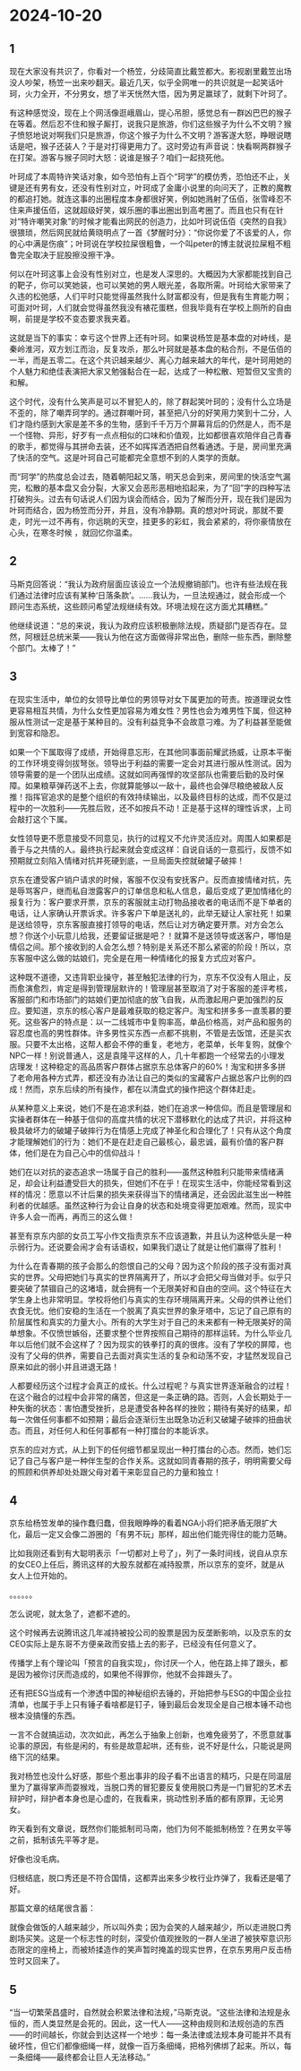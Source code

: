 # 2024-10-20

## 1

现在大家没有共识了，你看对一个杨笠，分歧简直比戴笠都大。影视剧里戴笠出场没人吵架，杨笠一出来吵翻天。最近几天，似乎全网唯一的共识就是一起笑话叶珂，火力全开，不分男女，想了半天恍然大悟，因为男足赢球了，就剩下叶珂了。

有这种感觉没，现在上个网活像逛峨眉山，提心吊胆，感觉总有一群凶巴巴的猴子在等着。然后忍不住和猴子厮打，说我只是旅游，你们这些猴子为什么不文明？猴子愤怒地说对啊我们只是旅游，你这个猴子为什么不文明？游客遂大怒，睁眼说瞎话是吧，猴子还装人？于是对打得更用力了。这时旁边有声音说：快看啊两群猴子在打架。游客与猴子同时大怒：说谁是猴子？咱们一起挠死他。

叶珂成了本周特许笑话对象，如今恐怕有上百个“珂学”的模仿秀，恐怕还不止，关键是还有男有女，还没有性别对立，叶珂成了金庸小说里的向问天了，正教的魔教的都追打她。就连这事的出圈程度本身都很好笑，例如她溅射了伍佰，张雪峰忍不住来声援伍佰，这就超级好笑，娱乐圈的事出圈出到高考圈了。而且也只有在针对“特许嘲笑对象”的时候才能看出网民的创造力，比如叶珂说伍佰《突然的自我》很猥琐，然后网民就给黄晓明点了一首《梦醒时分》：“你说你爱了不该爱的人，你的心中满是伤痕”；叶珂说在学校拉屎很粗鲁，一个叫peter的博主就说拉屎粗不粗鲁完全取决于屁股擦没擦干净。

何以在叶珂这事上会没有性别对立，也是发人深思的。大概因为大家都能找到自己的靶子，你可以笑她装，也可以笑她的男人眼光差，各取所需。叶珂给大家带来了久违的松弛感，人们平时只能觉得虽然我什么财富都没有，但是我有生育能力啊；可面对叶珂，人们就会觉得虽然我没有裱花蛋糕，但我毕竟有在学校上厕所的自由啊，前提是学校不变态要求我夹着。

这就是当下的事实：幸亏这个世界上还有叶珂。如果说杨笠是基本盘的对峙线，是秦岭淮河，双方划江而治，反复攻杀，那么叶珂就是基本盘的粘合剂，不是伍佰的一半，而是五零二。在这个共识越来越少、离心力越来越大的年代，是叶珂用她的个人魅力和绝佳表演把大家又勉强黏合在一起，达成了一种松散、短暂但又宝贵的和解。

这个时代，没有什么笑声是可以不冒犯人的，除了群起笑叶珂的；没有什么立场是不歪的，除了嘲弄珂学的。通过群嘲叶珂，甚至把八分的好笑用力笑到十二分，人们才隐约感到大家是差不多的生物，感到千千万万个屏幕背后的仍然是人，而不是一个怪物、异形，好歹有一点点相似的口味和价值观，比如都很喜欢陪伴自己青春的歌手，都觉得与其拼命去装，还不如挥挥洒洒把自然看通透。于是，房间里充满了快活的空气。这是叶珂自己可能都完全意想不到的人类学的贡献。

而“珂学”的热度总会过去，随着朝阳起又落，明天总会到来，房间里的快活空气漏完，松散的基本盘又会分裂，大家又会恶形恶相地掐起来，为了“回”字的四种写法打破狗头。过去有句话说人们因为误会而结合，因为了解而分开，现在我们是因为叶珂而结合，因为杨笠而分开，并且，没有冷静期。真的想对叶珂说，那就不要走，时光一过不再有，你远眺的天空，挂更多的彩虹，我会紧紧的，将你豪情放在心头，在寒冬时候 ，就回忆你温柔。

## 2

马斯克回答说：“我认为政府层面应该设立一个法规撤销部门。也许有些法规在我们通过法律时应该有某种‘日落条款’。……我认为，一旦法规通过，就会形成一个顾问生态系统，这些顾问希望法规继续有效。环境法规在这方面尤其糟糕。”

他继续说道：“总的来说，我认为政府应该积极删除法规，质疑部门是否存在。显然，阿根廷总统米莱——我认为他在这方面做得非常出色，删除一些东西，删除整个部门。太棒了！”

## 3

在现实生活中，单位的女领导比单位的男领导对女下属更加的苛责。按道理说女性更容易相互共情，为什么女性更加容易为难女性？男性也会为难男性下属，但这种服从性测试一定是基于某种目的。没有利益竞争不会故意刁难。为了利益甚至能做到宽容和隐忍。

如果一个下属取得了成绩，开始得意忘形，在其他同事面前耀武扬威，让原本平衡的工作环境变得剑拔弩张。领导出于利益的需要一定会对其进行服从性测试。因为领导需要的是一个团队出成绩。这就如同再强悍的攻坚部队也需要后勤的及时保障。如果粮草弹药送不上去，你就算能够以一敌十，最终也会弹尽粮绝被敌人反推！指挥官追求的是整个组织的有效持续输出，以及最终目标的达成，而不仅是过程中的一次胜利——先胜后败，还不如按兵不动！正是基于这样的理性诉求，上司会敲打这个下属。

女性领导更不愿意接受不同意见，执行的过程又不允许灵活应对。周围人如果都是善于与之共情的人。最终执行起来就会变成这样：自说自话的一意孤行，反馈不如预期就立刻陷入情绪对抗并死硬到底，一旦局面失控就破罐子破摔！

京东在遭受客户销户请求的时候，客服不仅没有安抚客户。反而直接情绪对抗，先是辱骂客户，继而私自泄露客户的订单信息和私人信息，最后变成了更加情绪化的报复行为：客户要求开票，京东的客服就主动打物品接收者的电话而不是下单者的电话，让人家确认开票诉求。许多客户下单是送礼的，此举无疑让人家社死！如果是送给领导，京东客服直接打领导的电话，然后让对方确定要开票。对方会怎么想？你送个小玩意儿给我，还要留证据是吧？！就算不是送领导或送客户，哪怕是情侣之间。那个接收到的人会怎么想？特别是关系还不那么紧密的阶段！所以，京东客服中这么做的姑娘们，完全是在用一种情绪化的报复方式应对客户。

这种既不道德，又违背职业操守，甚至触犯法律的行为，京东不仅没有人阻止，反而愈演愈烈，肯定是得到管理层默许的！管理层甚至取消了对于客服的差评考核，客服部门和市场部门的姑娘们更加彻底的放飞自我，从而激起用户更加强烈的反应。要知道，京东的核心客户是最难获取的稳定客户。淘宝和拼多多一直羡慕的要死。这些客户的特点是：以一二线城市中复购率高，单品价格高，对产品和服务的容忍度也高的男性群体。许多男性买东西一点都不挑剔，不管是去饭馆，还是买衣服。只要不太出格，这帮人都会不停的重复，老地方，老菜单，长年复购，就像个NPC一样！别说普通人，这是袁隆平这样的人，几十年都跑一个经常去的小理发店理发！这种稳定的高品质客户群体占据京东总体客户的60%！淘宝和拼多多拼了老命用各种方式弄，都还没有办法让自己的类似的宝藏客户占据总客户比例的四成！然而，京东后续的所有操作，都在以清盘式的操作把这个群体赶走。

从某种意义上来说，她们不是在追求利益，她们在追求一种信仰。而且是管理层和实操者群体在一种基于信仰的高度共情的状况下潜移默化的达成了共识，并将这种极具破坏力的破罐子破摔行为在情感上完成了神圣化和合理化了！只有从这个角度才能理解她们的行为：她们不是在赶走自己最核心，最忠诚，最有价值的客户群体，他们是在为自己心中的信仰战斗！

她们在以对抗的姿态追求一场属于自己的胜利——虽然这种胜利只能带来情绪满足，却会让利益遭受巨大的损失，但她们不在乎！在现实生活中，你能经常看到这样的情况：愿意以不计后果的损失来获得当下的情绪满足，还会因此滋生出一种胜利者的优越感。虽然这种行为会让自身的状态和处境变得更加艰难。然而，现实中许多人会一而再，再而三的这么做！

甚至有京东内部的女员工写小作文指责京东不应该道歉，并且认为这种低头是一种示弱行为。还说要会闹才会有话语权，如果我们退让了就是让他们赢得了胜利！

为什么在青春期的孩子会那么的怨恨自己的父母？因为这个阶段的孩子没有面对真实的世界。父母把她们与真实的世界隔离开了，所以才会把父母当做对手。似乎只要突破了禁锢自己的这堵墙，就会拥有一个无限美好和自由的空间。这个特征在大学生身上也非常明显。学校将他们与真实的生存环境隔离开来。父母的供养让他们衣食无忧。他们安稳的生活在一个脱离了真实世界的象牙塔中，忘记了自己原有的阶层属性和真实的力量大小。所有的大学生对于自己的未来都有一种无限美好的简单想象。不仅愤世嫉俗，还要求整个世界按照自己期待的那样运转。为什么毕业几年以后他们就不会这样了？因为现实的铁拳打的真的很疼。没有了学校的屏障，也没有了父母的供养，需要自己去面对真实生活的复杂和动荡不安，才猛然发现自己原来如此的弱小并且进退无路！

人都要经历这个过程才会真正的成长。什么过程呢？与真实世界逐渐融合的过程！在这个融合的过程中会非常的痛苦，但这是一条正确的路。否则，人会长期处于一种失衡的状态：害怕遭受挫折，总是遭受各种各样的挫败；期待有美好的结果，却每一次做任何事都不如预期；最后会逐渐衍生出既急功近利又破罐子破摔的扭曲状态。而且，对任何人和任何事都有一种打擂台的本能诉求。

京东的应对方式，从上到下的任何细节都呈现出一种打擂台的心态。然而，她们忘记了自己与客户是一种伴生型的合作关系。这就如同青春期的孩子，明明需要父母的照顾和供养却处处跟父母对着干来彰显自己的力量和独立！

## 4

京东给杨笠发单的操作蠢归蠢，但我眼睁睁的看着NGA小将们把矛盾无限扩大化，最后一定又会像二游圈的「有男不玩」那样，超出他们能兜得住的能力范畴。

比如我刚还看到有大聪明表示「一切都对上号了」，列了一条时间线，说自从京东的女CEO上任后，腾讯这样的大股东就都在减持股票，所以京东的变坏，就是从女人上位开始的。

。。。。。。

怎么说呢，就太急了，遮都不遮的。

这个时候再去说腾讯这几年减持被投公司的股票是因为反垄断影响，以及京东的女CEO实际上是东哥不方便亲政而安插上去的影子，已经没有任何意义了。

传播学上有个理论叫「预言的自我实现」，你讨厌一个人，他在路上摔了跟头，都是因为被你讨厌而造成的，如果他不得罪你，他就不会摔跟头了。

还有把ESG当成有一个渗透中国的神秘组织去锤的，开始把参与ESG的中国企业拉清单，也属于手上只有锤子看啥都是钉子，锤到最后会发现全是自己根本锤不动也根本没搞懂的东西。

一言不合就搞运动，次次如此，再怎么于抽象上创新，也难免疲劳了，不愿意就事论事的原因，有些是闲的，有些是故意起哄，还有些，说不好是什么，只能说是网络下沉的结果。

我对杨笠也没什么好感，那些个惹出事非的段子看不出语言的精巧，只是在同温层里为了赢得掌声而耍猴戏，当脱口秀的冒犯要反复使用脱口秀是一门冒犯的艺术去辩护时，辩护者本身也是心虚的，在我看来，挑动性别矛盾的都有原罪，无论男女。

昨天看到有文章说，既然你们能抵制司马南，他们为何不能抵制杨笠？在男女平等之前，抵制该先平等才是。

好像也没毛病。

归根结底，脱口秀还是不符合国情，这都弄出来多少枚行业炸弹了，我看还是噶了好。

那篇文章的结尾很含蓄：

就像会做饭的人越来越少，所以叫外卖；因为会笑的人越来越少，所以走进脱口秀剧场买笑。这是一个标志性的时刻，深受价值观挫败的一群人坐进了被狭窄意识形态限定的座椅上，而被矫揉造作的笑声暂时掩盖的现实世界，在京东男用户反击杨笠时又回来了。

## 5

“当一切繁荣昌盛时，自然就会积累法律和法规，”马斯克说。“这些法律和法规是永恒的，而人类显然是会死的。因此，这一代人——这种由规则和法规创造的东西——的时间越长，你就会到达这样一个地步：每一条法律或法规本身可能并不具有破坏性，但它们都像细绳一样，就像一百万条细绳，把格列佛绑了起来。所以，每一条细绳——最终都会让巨人无法移动。”

